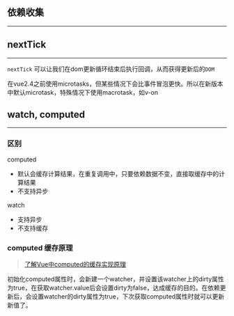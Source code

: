 ## 依赖收集
---
## nextTick
---
`nextTick` 可以让我们在dom更新循环结束后执行回调，从而获得更新后的`DOM`

在vue2.4之前使用microtasks，但某些情况下会比事件冒泡更快。所以在新版本中默认microtask，特殊情况下使用macrotask，如v-on

## watch, computed
---
### 区别

computed
- 默认会缓存计算结果，在重复调用中，只要依赖数据不变，直接取缓存中的计算结果
- 不支持异步

watch
- 支持异步
- 不支持缓存

### computed 缓存原理
> [了解Vue中computed的缓存实现原理](https://segmentfault.com/a/1190000039781877)  

初始化computed属性时，会新建一个watcher，并设置该watcher上的dirty属性为true，在获取watcher.value后会设置dirty为false，达成缓存的目的。在依赖更新后，会设置watcher的dirty属性为true，下次获取computed属性时就可以更新新值了。